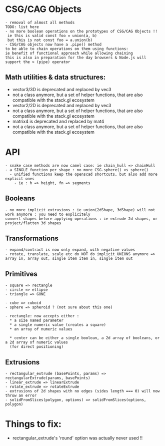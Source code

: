 
# CSG/CAG Objects
    - removal of almost all methods
    TODO: list here 
    - no more boolean operations on the prototypes of CSG/CAG Objects !!
     ie this is valid const foo = union(a, b) 
     but this is not const foo = a.union(b)
    - CSG/CAG objects now have a .pipe() method
    to be able to chain operations on them using functions:
    ie benefit of functional approach while allowing chaining
    this is also in preparation for the day browsers & Node.js will
    support the > (pipe) operator 

## Math utilities & data structures:
 * vector3/3D is deprecated and replaced by vec3
  * not a class anymore, but a set of helper functions, that are also compatible with the stack.gl ecosystem
 * vector2/2D is deprecated and replaced by vec3
  * not a class anymore, but a set of helper functions, that are also compatible with the stack.gl ecosystem
 * matrix4 is deprecated and replaced by mat4
  * not a class anymore, but a set of helper functions, that are also compatible with the stack.gl ecosystem
# API

    - snake case methods are now camel case: ie chain_hull => chainHull
    - a SINGLE function per shape : no more CSG.sphere() vs sphere()
      - unified functions keep the openscad shortcuts, but also add more explicit ones
        - ie : h => height, fn => segments

  ## Booleans

    - no more implicit extrusions : ie union(2dShape, 3dShape) will not work anymore : you need to explicitely
    convert shapes before applying operations : ie extrude 2d shapes, or project/flatten 3d shapes

  ## Transformations

    - expand/contract is now only expand, with negative values
    - rotate, translate, scale etc do NOT do implicit UNIONS anymore => array in, array out, single item item in, single item out

  ## Primitives

    - square => rectangle
    - circle => ellipse
    - triangle => GONE

    - cube => cuboid
    - sphere => spheroid ? (not sure about this one)

    - rectangle: now accepts either :
      * a size named parameter
      * a single numeric value (creates a square)
      * an array of numeric values 

      * center can be either a single boolean, a 2d array of booleans, or a 2d array of numeric values
      (for direct positioning)

  ## Extrusions

    - rectangular_extrude (basePoints, params) => rectangularExtrude(params, basePoints)
    - linear_extrude => linearExtrude
    - rotate_extrude => rotateExtrude
    - extrusions of 2d shapes with no edges (sides length === 0) will now throw an error
    - solidFromSlices(polygon, options) => solidFromSlices(options, polygon)


# Things to fix:

- rectangular_extrude's 'round' option was actually never used !!